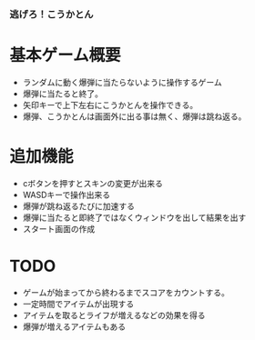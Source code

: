 ### 逃げろ！こうかとん
# 基本ゲーム概要
- ランダムに動く爆弾に当たらないように操作するゲーム
- 爆弾に当たると終了。
- 矢印キーで上下左右にこうかとんを操作できる。
- 爆弾、こうかとんは画面外に出る事は無く、爆弾は跳ね返る。
#  追加機能
- cボタンを押すとスキンの変更が出来る
- WASDキーで操作出来る
- 爆弾が跳ね返るたびに加速する
- 爆弾に当たると即終了ではなくウィンドウを出して結果を出す
- スタート画面の作成
# TODO
- ゲームが始まってから終わるまでスコアをカウントする。
- 一定時間でアイテムが出現する
- アイテムを取るとライフが増えるなどの効果を得る
- 爆弾が増えるアイテムもある